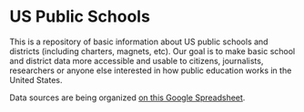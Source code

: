 US Public Schools
================

This is a repository of basic information about US public schools and districts (including charters, magnets, etc). Our goal is to make basic school and district data more accessible and usable to citizens, journalists, researchers or anyone else interested in how public education works in the United States.

Data sources are being organized [on this Google Spreadsheet](https://docs.google.com/spreadsheet/ccc?key=0AgZ0ZPmeMXDkdDB4U3dGZ0hMcnpDTXdrNUhWMHgtOEE&usp=drive_web).